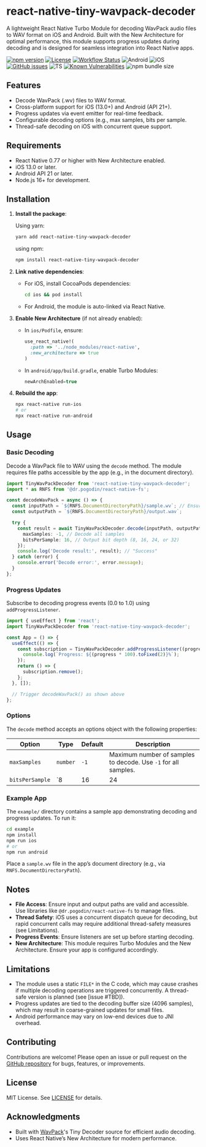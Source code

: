 # react-native-tiny-wavpack-decoder

A lightweight React Native Turbo Module for decoding WavPack audio files to WAV format on iOS and Android. Built with the New Architecture for optimal performance, this module supports progress updates during decoding and is designed for seamless integration into React Native apps.

[![npm version](https://img.shields.io/npm/v/react-native-tiny-wavpack-decoder)](https://badge.fury.io/js/react-native-tiny-wavpack-decoder) [![License](https://img.shields.io/github/license/JairajJangle/react-native-tiny-wavpack-decoder)](https://github.com/JairajJangle/react-native-tiny-wavpack-decoder/blob/main/LICENSE) [![Workflow Status](https://github.com/JairajJangle/react-native-tiny-wavpack-decoder/actions/workflows/ci.yml/badge.svg)](https://github.com/JairajJangle/react-native-tiny-wavpack-decoder/actions/workflows/ci.yml) ![Android](https://img.shields.io/badge/-Android-555555?logo=android&logoColor=3DDC84) ![iOS](https://img.shields.io/badge/-iOS-555555?logo=apple&logoColor=white) [![GitHub issues](https://img.shields.io/github/issues/JairajJangle/react-native-tiny-wavpack-decoder)](https://github.com/JairajJangle/react-native-tiny-wavpack-decoder/issues?q=is%3Aopen+is%3Aissue) ![TS](https://img.shields.io/badge/TypeScript-strict_💪-blue) [![Known Vulnerabilities](https://snyk.io/test/github/jairajjangle/react-native-tiny-wavpack-decoder/badge.svg)](https://snyk.io/test/github/jairajjangle/react-native-tiny-wavpack-decoder) ![npm bundle size](https://img.shields.io/bundlephobia/minzip/react-native-tiny-wavpack-decoder)

## Features
- Decode WavPack (.wv) files to WAV format.
- Cross-platform support for iOS (13.0+) and Android (API 21+).
- Progress updates via event emitter for real-time feedback.
- Configurable decoding options (e.g., max samples, bits per sample.
- Thread-safe decoding on iOS with concurrent queue support.

## Requirements
- React Native 0.77 or higher with New Architecture enabled.
- iOS 13.0 or later.
- Android API 21 or later.
- Node.js 16+ for development.

## Installation

1. **Install the package**:
   
   Using yarn:
   
   ```bash
   yarn add react-native-tiny-wavpack-decoder
   ```
   
   using npm:
   
   ```bash
   npm install react-native-tiny-wavpack-decoder
   ```

2. **Link native dependencies**:

   - For iOS, install CocoaPods dependencies:
     ```bash
     cd ios && pod install
     ```
   - For Android, the module is auto-linked via React Native.

3. **Enable New Architecture** (if not already enabled):
   - In `ios/Podfile`, ensure:
     ```ruby
     use_react_native!(
       :path => '../node_modules/react-native',
       :new_architecture => true
     )
     ```
   - In `android/app/build.gradle`, enable Turbo Modules:
     ```gradle
     newArchEnabled=true
     ```

4. **Rebuild the app**:
   ```bash
   npx react-native run-ios
   # or
   npx react-native run-android
   ```

## Usage

### Basic Decoding
Decode a WavPack file to WAV using the `decode` method. The module requires file paths accessible by the app (e.g., in the document directory).

```typescript
import TinyWavPackDecoder from 'react-native-tiny-wavpack-decoder';
import * as RNFS from '@dr.pogodin/react-native-fs';

const decodeWavPack = async () => {
  const inputPath = `${RNFS.DocumentDirectoryPath}/sample.wv`; // Ensure file exists
  const outputPath = `${RNFS.DocumentDirectoryPath}/output.wav`;

  try {
    const result = await TinyWavPackDecoder.decode(inputPath, outputPath, {
      maxSamples: -1, // Decode all samples
      bitsPerSample: 16, // Output bit depth (8, 16, 24, or 32)
    });
    console.log('Decode result:', result); // "Success"
  } catch (error) {
    console.error('Decode error:', error.message);
  }
};
```

### Progress Updates
Subscribe to decoding progress events (0.0 to 1.0) using `addProgressListener`. 

```typescript
import { useEffect } from 'react';
import TinyWavPackDecoder from 'react-native-tiny-wavpack-decoder';

const App = () => {
  useEffect(() => {
    const subscription = TinyWavPackDecoder.addProgressListener((progress) => {
      console.log(`Progress: ${(progress * 100).toFixed(2)}%`);
    });
    return () => {
      subscription.remove();
    };
  }, []);

  // Trigger decodeWavPack() as shown above
};
```

### Options
The `decode` method accepts an options object with the following properties:

| Option          | Type                     | Default | Description                                                                 |
|-----------------|--------------------------|---------|-----------------------------------------------------------------------------|
| `maxSamples`    | `number`                | `-1`    | Maximum number of samples to decode. Use `-1` for all samples.              |
| `bitsPerSample` | `8 | 16 | 24 | 32`   | `16`    | Output bit depth. Must be 8, 16, 24, or 32.                                 |

### Example App
The `example/` directory contains a sample app demonstrating decoding and progress updates. To run it:

```bash
cd example
npm install
npm run ios
# or
npm run android
```

Place a `sample.wv` file in the app’s document directory (e.g., via `RNFS.DocumentDirectoryPath`).

## Notes
- **File Access**: Ensure input and output paths are valid and accessible. Use libraries like `@dr.pogodin/react-native-fs` to manage files.
- **Thread Safety**: iOS uses a concurrent dispatch queue for decoding, but rapid concurrent calls may require additional thread-safety measures (see Limitations).
- **Progress Events**: Ensure listeners are set up before starting decoding.
- **New Architecture**: This module requires Turbo Modules and the New Architecture. Ensure your app is configured accordingly.

## Limitations
- The module uses a static `FILE*` in the C code, which may cause crashes if multiple decoding operations are triggered concurrently. A thread-safe version is planned (see [issue #TBD]).
- Progress updates are tied to the decoding buffer size (4096 samples), which may result in coarse-grained updates for small files.
- Android performance may vary on low-end devices due to JNI overhead.

## Contributing
Contributions are welcome! Please open an issue or pull request on the [GitHub repository](https://github.com/JairajJangle/react-native-tiny-wavpack-decoder) for bugs, features, or improvements.

## License
MIT License. See [LICENSE](LICENSE) for details.

## Acknowledgments
- Built with [WavPack](https://www.wavpack.com/)'s Tiny Decoder source for efficient audio decoding.
- Uses React Native’s New Architecture for modern performance.